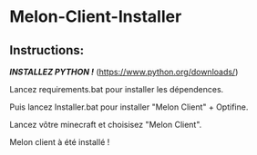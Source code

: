 # Melon-Client-Installer

## Instructions:

  _**INSTALLEZ PYTHON !**_ (https://www.python.org/downloads/)
  
  Lancez requirements.bat pour installer les dépendences.

  Puis lancez Installer.bat pour installer "Melon Client" + Optifine.

  Lancez vôtre minecraft et choisisez "Melon Client".

  Melon client à été installé !

